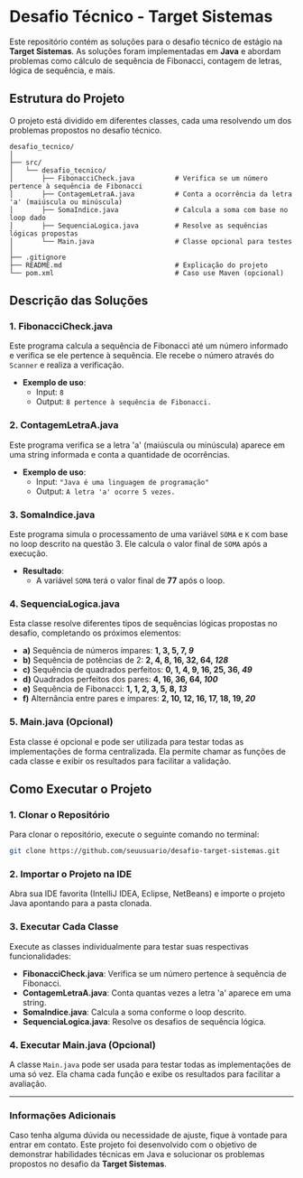 
# Desafio Técnico - Target Sistemas

Este repositório contém as soluções para o desafio técnico de estágio na **Target Sistemas**. As soluções foram implementadas em **Java** e abordam problemas como cálculo de sequência de Fibonacci, contagem de letras, lógica de sequência, e mais.

## Estrutura do Projeto

O projeto está dividido em diferentes classes, cada uma resolvendo um dos problemas propostos no desafio técnico.

```plaintext
desafio_tecnico/
│
├── src/
│   └── desafio_tecnico/
│       ├── FibonacciCheck.java          # Verifica se um número pertence à sequência de Fibonacci
│       ├── ContagemLetraA.java          # Conta a ocorrência da letra 'a' (maiúscula ou minúscula)
│       ├── SomaIndice.java              # Calcula a soma com base no loop dado
│       ├── SequenciaLogica.java         # Resolve as sequências lógicas propostas
│       └── Main.java                    # Classe opcional para testes
│
├── .gitignore
├── README.md                            # Explicação do projeto
└── pom.xml                              # Caso use Maven (opcional)
```

## Descrição das Soluções

### 1. FibonacciCheck.java

Este programa calcula a sequência de Fibonacci até um número informado e verifica se ele pertence à sequência. Ele recebe o número através do `Scanner` e realiza a verificação.

- **Exemplo de uso**:
  - Input: `8`
  - Output: `8 pertence à sequência de Fibonacci.`

### 2. ContagemLetraA.java

Este programa verifica se a letra 'a' (maiúscula ou minúscula) aparece em uma string informada e conta a quantidade de ocorrências.

- **Exemplo de uso**:
  - Input: `"Java é uma linguagem de programação"`
  - Output: `A letra 'a' ocorre 5 vezes.`

### 3. SomaIndice.java

Este programa simula o processamento de uma variável `SOMA` e `K` com base no loop descrito na questão 3. Ele calcula o valor final de `SOMA` após a execução.

- **Resultado**:
  - A variável `SOMA` terá o valor final de **77** após o loop.

### 4. SequenciaLogica.java

Esta classe resolve diferentes tipos de sequências lógicas propostas no desafio, completando os próximos elementos:

- **a)** Sequência de números ímpares: **1, 3, 5, 7, _9_**
- **b)** Sequência de potências de 2: **2, 4, 8, 16, 32, 64, _128_**
- **c)** Sequência de quadrados perfeitos: **0, 1, 4, 9, 16, 25, 36, _49_**
- **d)** Quadrados perfeitos dos pares: **4, 16, 36, 64, _100_**
- **e)** Sequência de Fibonacci: **1, 1, 2, 3, 5, 8, _13_**
- **f)** Alternância entre pares e ímpares: **2, 10, 12, 16, 17, 18, 19, _20_**

### 5. Main.java (Opcional)

Esta classe é opcional e pode ser utilizada para testar todas as implementações de forma centralizada. Ela permite chamar as funções de cada classe e exibir os resultados para facilitar a validação.

## Como Executar o Projeto

### 1. Clonar o Repositório

Para clonar o repositório, execute o seguinte comando no terminal:

```bash
git clone https://github.com/seuusuario/desafio-target-sistemas.git
```

### 2. Importar o Projeto na IDE

Abra sua IDE favorita (IntelliJ IDEA, Eclipse, NetBeans) e importe o projeto Java apontando para a pasta clonada.

### 3. Executar Cada Classe

Execute as classes individualmente para testar suas respectivas funcionalidades:

- **FibonacciCheck.java**: Verifica se um número pertence à sequência de Fibonacci.
- **ContagemLetraA.java**: Conta quantas vezes a letra 'a' aparece em uma string.
- **SomaIndice.java**: Calcula a soma conforme o loop descrito.
- **SequenciaLogica.java**: Resolve os desafios de sequência lógica.

### 4. Executar Main.java (Opcional)

A classe `Main.java` pode ser usada para testar todas as implementações de uma só vez. Ela chama cada função e exibe os resultados para facilitar a avaliação.

---

### Informações Adicionais

Caso tenha alguma dúvida ou necessidade de ajuste, fique à vontade para entrar em contato. Este projeto foi desenvolvido com o objetivo de demonstrar habilidades técnicas em Java e solucionar os problemas propostos no desafio da **Target Sistemas**.
